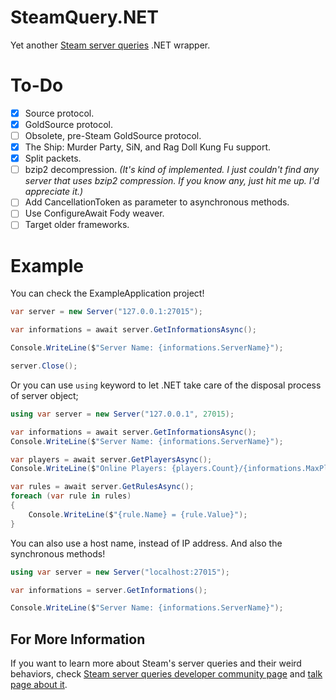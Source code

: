 # SteamQuery.NET
Yet another [Steam server queries](https://developer.valvesoftware.com/wiki/Server_queries) .NET wrapper.

# To-Do
- [x] Source protocol.
- [x] GoldSource protocol.
- [ ] Obsolete, pre-Steam GoldSource protocol.
- [x] The Ship: Murder Party, SiN, and Rag Doll Kung Fu support.
- [x] Split packets.
- [ ] bzip2 decompression. *(It's kind of implemented. I just couldn't find any server that uses bzip2 compression. If you know any, just hit me up. I'd appreciate it.)*
- [ ] Add CancellationToken as parameter to asynchronous methods.
- [ ] Use ConfigureAwait Fody weaver.
- [ ] Target older frameworks.

# Example
You can check the ExampleApplication project!
```csharp
var server = new Server("127.0.0.1:27015");

var informations = await server.GetInformationsAsync();

Console.WriteLine($"Server Name: {informations.ServerName}");

server.Close();
```

Or you can use `using` keyword to let .NET take care of the disposal process of server object;
```csharp
using var server = new Server("127.0.0.1", 27015);

var informations = await server.GetInformationsAsync();
Console.WriteLine($"Server Name: {informations.ServerName}");

var players = await server.GetPlayersAsync();
Console.WriteLine($"Online Players: {players.Count}/{informations.MaxPlayers}");

var rules = await server.GetRulesAsync();
foreach (var rule in rules)
{
    Console.WriteLine($"{rule.Name} = {rule.Value}");
}
```

You can also use a host name, instead of IP address. And also the synchronous methods!
```csharp
using var server = new Server("localhost:27015");

var informations = server.GetInformations();

Console.WriteLine($"Server Name: {informations.ServerName}");
```

## For More Information
If you want to learn more about Steam's server queries and their weird behaviors, check [Steam server queries developer community page](https://developer.valvesoftware.com/wiki/Server_queries) and [talk page about it](https://developer.valvesoftware.com/wiki/Talk:Server_queries).

